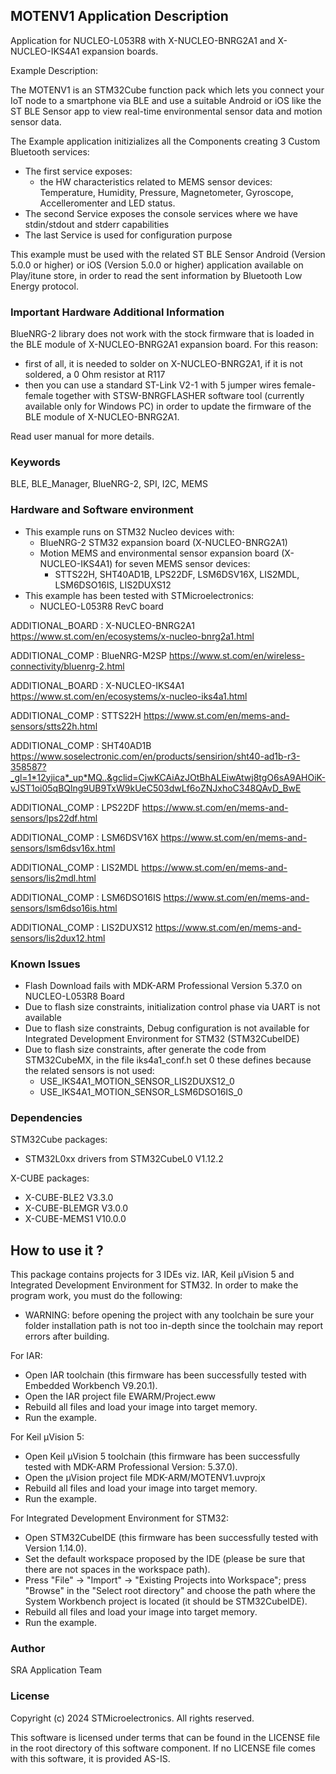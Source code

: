 ## <b>MOTENV1 Application Description</b>

Application for NUCLEO-L053R8 with X-NUCLEO-BNRG2A1 and X-NUCLEO-IKS4A1 expansion boards.

Example Description:

The MOTENV1 is an STM32Cube function pack which lets you connect your IoT node to a smartphone via BLE and use a suitable Android or iOS like the ST BLE Sensor app to view real-time environmental sensor data and motion sensor data.

The Example application initizializes all the Components creating 3 Custom Bluetooth services:

 - The first service exposes:
   - the HW characteristics related to MEMS sensor devices: Temperature, Humidity,
     Pressure, Magnetometer, Gyroscope, Accelleromenter and LED status.
 - The second Service exposes the console services where we have stdin/stdout and stderr capabilities
 - The last Service is used for configuration purpose
 
This example must be used with the related ST BLE Sensor Android (Version 5.0.0 or higher) or iOS (Version 5.0.0 or higher) application available on Play/itune store,
in order to read the sent information by Bluetooth Low Energy protocol.

### <b>Important Hardware Additional Information</b>

BlueNRG-2 library does not work with the stock firmware that is loaded in the BLE module of X-NUCLEO-BNRG2A1 expansion board.
For this reason:

- first of all, it is needed to solder on X-NUCLEO-BNRG2A1, if it is not soldered, a 0 Ohm resistor at R117
- then you can use a standard ST-Link V2-1 with 5 jumper wires female-female together with STSW-BNRGFLASHER software tool
  (currently available only for Windows PC) in order to update the firmware of the BLE module of X-NUCLEO-BNRG2A1.
   
Read user manual for more details.

### <b>Keywords</b>

BLE, BLE_Manager, BlueNRG-2, SPI, I2C, MEMS

### <b>Hardware and Software environment</b>

  - This example runs on STM32 Nucleo devices with:
    - BlueNRG-2 STM32 expansion board (X-NUCLEO-BNRG2A1)
	- Motion MEMS and environmental sensor expansion board (X-NUCLEO-IKS4A1) for seven MEMS sensor devices:
	  - STTS22H, SHT40AD1B, LPS22DF, LSM6DSV16X, LIS2MDL, LSM6DSO16IS, LIS2DUXS12
  - This example has been tested with STMicroelectronics:
    - NUCLEO-L053R8 RevC board
 
ADDITIONAL_BOARD : X-NUCLEO-BNRG2A1 https://www.st.com/en/ecosystems/x-nucleo-bnrg2a1.html

ADDITIONAL_COMP : BlueNRG-M2SP https://www.st.com/en/wireless-connectivity/bluenrg-2.html

ADDITIONAL_BOARD : X-NUCLEO-IKS4A1 https://www.st.com/en/ecosystems/x-nucleo-iks4a1.html

ADDITIONAL_COMP : STTS22H https://www.st.com/en/mems-and-sensors/stts22h.html

ADDITIONAL_COMP : SHT40AD1B https://www.soselectronic.com/en/products/sensirion/sht40-ad1b-r3-358587?_gl=1*12yjica*_up*MQ..&gclid=CjwKCAiAzJOtBhALEiwAtwj8tgO6sA9AHOiK-vJST1oi05qBQlng9UB9TxW9kUeC503dwLf6oZNJxhoC348QAvD_BwE

ADDITIONAL_COMP : LPS22DF https://www.st.com/en/mems-and-sensors/lps22df.html

ADDITIONAL_COMP : LSM6DSV16X https://www.st.com/en/mems-and-sensors/lsm6dsv16x.html

ADDITIONAL_COMP : LIS2MDL https://www.st.com/en/mems-and-sensors/lis2mdl.html

ADDITIONAL_COMP : LSM6DSO16IS https://www.st.com/en/mems-and-sensors/lsm6dso16is.html

ADDITIONAL_COMP : LIS2DUXS12 https://www.st.com/en/mems-and-sensors/lis2dux12.html

### <b>Known Issues</b>

- Flash Download fails with MDK-ARM Professional Version 5.37.0 on NUCLEO-L053R8 Board
- Due to flash size constraints, initialization control phase via UART is not available
- Due to flash size constraints, Debug configuration is not available for Integrated Development Environment for STM32 (STM32CubeIDE)
- Due to flash size constraints, after generate the code from STM32CubeMX, in the file iks4a1_conf.h set 0 these defines because the related sensors is not used:
  - USE_IKS4A1_MOTION_SENSOR_LIS2DUXS12_0
  - USE_IKS4A1_MOTION_SENSOR_LSM6DSO16IS_0

### <b>Dependencies</b>

STM32Cube packages:

  - STM32L0xx drivers from STM32CubeL0 V1.12.2
  
X-CUBE packages:

  - X-CUBE-BLE2 V3.3.0
  - X-CUBE-BLEMGR V3.0.0
  - X-CUBE-MEMS1 V10.0.0

## How to use it ?

This package contains projects for 3 IDEs viz. IAR, Keil µVision 5 and Integrated Development Environment for STM32. 
In order to make the  program work, you must do the following:

 - WARNING: before opening the project with any toolchain be sure your folder
   installation path is not too in-depth since the toolchain may report errors
   after building.

For IAR:

 - Open IAR toolchain (this firmware has been successfully tested with Embedded Workbench V9.20.1).
 - Open the IAR project file EWARM/Project.eww
 - Rebuild all files and load your image into target memory.
 - Run the example.

For Keil µVision 5:

 - Open Keil µVision 5 toolchain (this firmware has been successfully tested with MDK-ARM Professional Version: 5.37.0).
 - Open the µVision project file MDK-ARM/MOTENV1.uvprojx
 - Rebuild all files and load your image into target memory.
 - Run the example.
 
For Integrated Development Environment for STM32:

 - Open STM32CubeIDE (this firmware has been successfully tested with Version 1.14.0).
 - Set the default workspace proposed by the IDE (please be sure that there are not spaces in the workspace path).
 - Press "File" -> "Import" -> "Existing Projects into Workspace"; press "Browse" in the "Select root directory" and choose the path where the System
   Workbench project is located (it should be STM32CubeIDE). 
 - Rebuild all files and load your image into target memory.
 - Run the example.

### <b>Author</b>

SRA Application Team

### <b>License</b>

Copyright (c) 2024 STMicroelectronics.
All rights reserved.

This software is licensed under terms that can be found in the LICENSE file
in the root directory of this software component.
If no LICENSE file comes with this software, it is provided AS-IS.